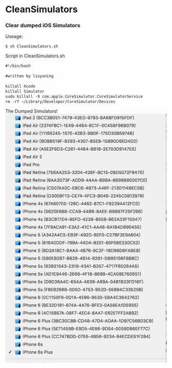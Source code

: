 # CleanSimulators

### Clear dumped iOS Simulators

Useage:
```shell
$ sh CleanSimulators.sh
```

Script in CleanSimulators.sh
```shell
#!/bin/bash

#written by liuyuning

killall Xcode
killall Simulator
sudo killall -9 com.apple.CoreSimulator.CoreSimulatorService
rm -rf ~/Library/Developer/CoreSimulator/Devices
```

The Dumped Simulators!
![CleanSimulators](DumpSimulators.jpg)

